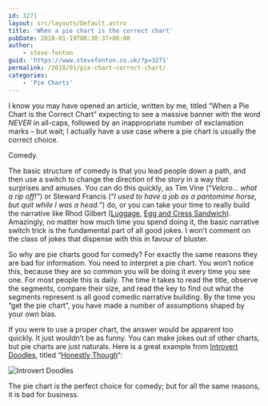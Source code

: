 ```yaml
---
id: 3271
layout: src/layouts/Default.astro
title: 'When a pie chart is the correct chart'
pubDate: 2018-01-19T08:30:37+00:00
author:
    - steve-fenton
guid: 'https://www.stevefenton.co.uk/?p=3271'
permalink: /2018/01/pie-chart-correct-chart/
categories:
    - 'Pie Charts'
---
```


I know you may have opened an article, written by me, titled “When a Pie Chart is the Correct Chart” expecting to see a massive banner with the word *NEVER* in all-caps, followed by an inappropriate number of exclamation marks – but wait; I actually have a use case where a pie chart is usually the correct choice.

Comedy.

The basic structure of comedy is that you lead people down a path, and then use a switch to change the direction of the story in a way that surprises and amuses. You can do this quickly, as Tim Vine (“*Velcro… what a rip off!”*) or Steward Francis (“*I used to have a job as a pantomime horse, but quit while I was a head.*“) do, or you can take your time to really build the narrative like Rhod Gilbert ([Luggage](https://youtu.be/OISGykO6Z7U), [Egg and Cress Sandwich](https://youtu.be/Oe8_lKW9bFU)). Amazingly, no matter how much time you spend doing it, the basic narrative switch trick is the fundamental part of all good jokes. I won’t comment on the class of jokes that dispense with this in favour of bluster.

So why are pie charts good for comedy? For exactly the same reasons they are bad for information. You need to interpret a pie chart. You won’t notice this, because they are so common you will be doing it every time you see one. For most people this is daily. The time it takes to read the title, observe the segments, compare their size, and read the key to find out what the segments represent is all good comedic narrative building. By the time you “get the pie chart”, you have made a number of assumptions shaped by your own bias.

If you were to use a proper chart, the answer would be apparent too quickly. It just wouldn’t be as funny. You can make jokes out of other charts, but pie charts are just naturals. Here is a great example from [Introvert Doodles](http://introvertdoodles.com/), titled “[Honestly Though](http://introvertdoodles.com/comic/honestly-though/)“:

![Introvert Doodles](https://www.stevefenton.co.uk/wp-content/uploads/2018/01/introverted-doodles.jpg)

The pie chart is the perfect choice for comedy; but for all the same reasons, it is bad for business.